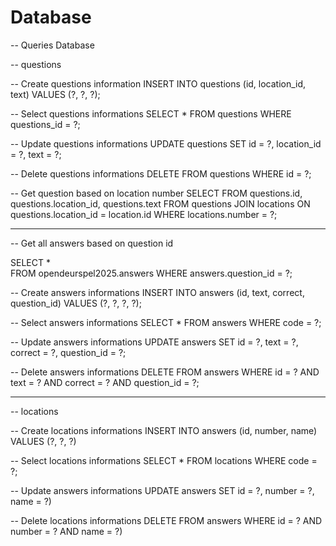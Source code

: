 # Database

-- Queries Database

-- questions
 
-- Create questions information
INSERT INTO questions (id, location_id, text) VALUES (?, ?, ?);
 
-- Select questions informations
SELECT * FROM questions WHERE questions_id = ?;
 
-- Update questions informations
UPDATE questions SET id = ?, location_id = ?, text = ?;
 
-- Delete questions informations
DELETE FROM questions WHERE id = ?;

-- Get question based on location number
SELECT FROM questions.id, questions.location_id, questions.text
FROM questions
JOIN locations ON questions.location_id = location.id
WHERE locations.number = ?;


------------------------------------------------------------------------------------------------------------------------------------------------------

-- Get all answers based on question id        

SELECT *       
FROM opendeurspel2025.answers
WHERE answers.question_id = ?;


-- Create answers informations
INSERT INTO answers (id, text, correct, question_id) VALUES (?, ?, ?, ?);
 
-- Select answers informations
SELECT * FROM answers WHERE code = ?;
 
-- Update answers informations
UPDATE answers SET id = ?, text = ?, correct = ?, question_id = ?;
 
-- Delete answers informations
DELETE FROM answers WHERE id = ? AND text = ? AND correct = ? AND question_id = ?;


-------------------------------------------------------------------------------------------------------------------------------------------------------


-- locations



-- Create locations informations
INSERT INTO answers (id, number, name) VALUES (?, ?, ?)

-- Select locations informations
SELECT * FROM locations WHERE code = ?;

-- Update answers informations
UPDATE answers SET id = ?,  number = ?, name = ?)

-- Delete locations informations
DELETE FROM answers WHERE id = ? AND number = ? AND  name = ?)






